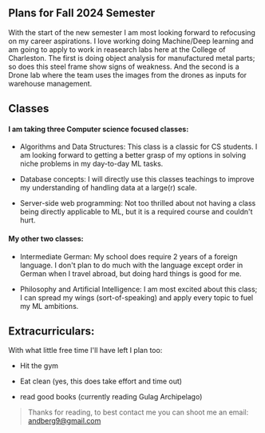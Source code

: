 ## Plans for Fall 2024 Semester
With the start of the new semester I am most looking forward to refocusing on my career aspirations. I love working doing Machine/Deep learning and am going to apply to work in reasearch labs here at the College of Charleston. The first is doing object analysis for manufactured metal parts; so does this steel frame show signs of weakness. And the second is a Drone lab where the team uses the images from the drones as inputs for warehouse management.

## Classes

#### I am taking three Computer science focused classes:
- Algorithms and Data Structures: This class is a classic for CS students. I am looking forward to getting a better grasp of my options in solving niche problems in my day-to-day ML tasks.

- Database concepts: I will directly use this classes teachings to improve my understanding of handling data at a large(r) scale.

- Server-side web programming: Not too thrilled about not having a class being directly applicable to ML, but it is a required course and couldn't hurt.

#### My other two classes:

- Intermediate German: My school does require 2 years of a foreign language. I don't plan to do much with the language except order in German when I travel abroad, but doing hard things is good for me.

- Philosophy and Artificial Intelligence: I am most excited about this class; I can spread my wings (sort-of-speaking) and apply every topic to fuel my ML ambitions.


## Extracurriculars:

With what little free time I'll have left I plan too:

- Hit the gym

- Eat clean (yes, this does take effort and time out)

- read good books (currently reading Gulag Archipelago)

> Thanks for reading, to best contact me you can shoot me an email: andberg9@gmail.com

